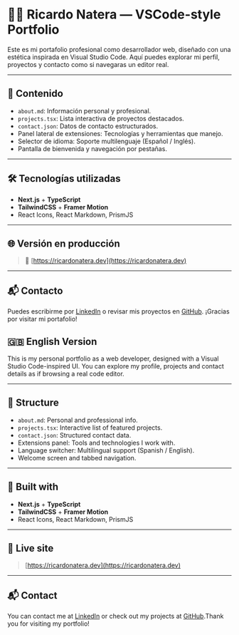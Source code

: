 # 🧑‍💻 Ricardo Natera — VSCode-style Portfolio

Este es mi portafolio profesional como desarrollador web, diseñado con una estética inspirada en Visual Studio Code. Aquí puedes explorar mi perfil, proyectos y contacto como si navegaras un editor real.

---

## 📂 Contenido

- `about.md`: Información personal y profesional.
- `projects.tsx`: Lista interactiva de proyectos destacados.
- `contact.json`: Datos de contacto estructurados.
- Panel lateral de extensiones: Tecnologías y herramientas que manejo.
- Selector de idioma: Soporte multilenguaje (Español / Inglés).
- Pantalla de bienvenida y navegación por pestañas.

---

## 🛠️ Tecnologías utilizadas

- **Next.js** + **TypeScript**
- **TailwindCSS** + **Framer Motion**
- React Icons, React Markdown, PrismJS

---

## 🌐 Versión en producción

> 📎 [https://ricardonatera.dev](https://ricardonatera.dev)

---

## 📬 Contacto

Puedes escribirme por [LinkedIn](https://www.linkedin.com/in/natera-dev/) o revisar mis proyectos en [GitHub](https://github.com/RicardoNatera). ¡Gracias por visitar mi portafolio!

## 🇬🇧 English Version

This is my personal portfolio as a web developer, designed with a Visual Studio Code-inspired UI. You can explore my profile, projects and contact details as if browsing a real code editor.

---

## 📁 Structure

- `about.md`: Personal and professional info.
- `projects.tsx`: Interactive list of featured projects.
- `contact.json`: Structured contact data.
- Extensions panel: Tools and technologies I work with.
- Language switcher: Multilingual support (Spanish / English).
- Welcome screen and tabbed navigation.

---

## 🧰 Built with

- **Next.js** + **TypeScript**
- **TailwindCSS** + **Framer Motion**
- React Icons, React Markdown, PrismJS

---

## 📎 Live site

> [https://ricardonatera.dev](https://ricardonatera.dev)

---

## 📬 Contact

You can contact me at [LinkedIn](https://www.linkedin.com/in/natera-dev/) or check out my projects at [GitHub](https://github.com/RicardoNatera).Thank you for visiting my portfolio!
